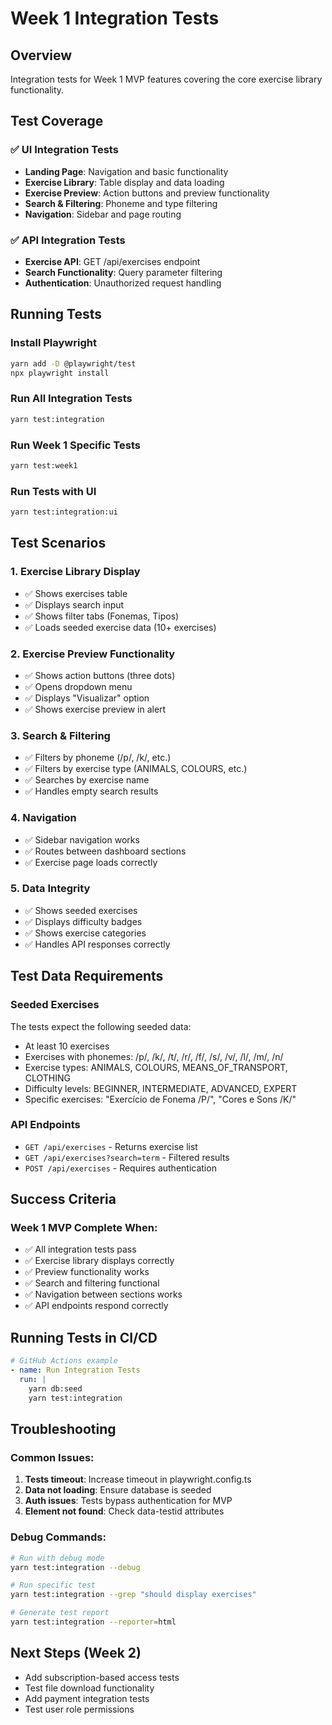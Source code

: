# Week 1 Integration Tests

## Overview
Integration tests for Week 1 MVP features covering the core exercise library functionality.

## Test Coverage

### ✅ UI Integration Tests
- **Landing Page**: Navigation and basic functionality
- **Exercise Library**: Table display and data loading
- **Exercise Preview**: Action buttons and preview functionality
- **Search & Filtering**: Phoneme and type filtering
- **Navigation**: Sidebar and page routing

### ✅ API Integration Tests
- **Exercise API**: GET /api/exercises endpoint
- **Search Functionality**: Query parameter filtering
- **Authentication**: Unauthorized request handling

## Running Tests

### Install Playwright
```bash
yarn add -D @playwright/test
npx playwright install
```

### Run All Integration Tests
```bash
yarn test:integration
```

### Run Week 1 Specific Tests
```bash
yarn test:week1
```

### Run Tests with UI
```bash
yarn test:integration:ui
```

## Test Scenarios

### 1. Exercise Library Display
- ✅ Shows exercises table
- ✅ Displays search input
- ✅ Shows filter tabs (Fonemas, Tipos)
- ✅ Loads seeded exercise data (10+ exercises)

### 2. Exercise Preview Functionality
- ✅ Shows action buttons (three dots)
- ✅ Opens dropdown menu
- ✅ Displays "Visualizar" option
- ✅ Shows exercise preview in alert

### 3. Search & Filtering
- ✅ Filters by phoneme (/p/, /k/, etc.)
- ✅ Filters by exercise type (ANIMALS, COLOURS, etc.)
- ✅ Searches by exercise name
- ✅ Handles empty search results

### 4. Navigation
- ✅ Sidebar navigation works
- ✅ Routes between dashboard sections
- ✅ Exercise page loads correctly

### 5. Data Integrity
- ✅ Shows seeded exercises
- ✅ Displays difficulty badges
- ✅ Shows exercise categories
- ✅ Handles API responses correctly

## Test Data Requirements

### Seeded Exercises
The tests expect the following seeded data:
- At least 10 exercises
- Exercises with phonemes: /p/, /k/, /t/, /r/, /f/, /s/, /v/, /l/, /m/, /n/
- Exercise types: ANIMALS, COLOURS, MEANS_OF_TRANSPORT, CLOTHING
- Difficulty levels: BEGINNER, INTERMEDIATE, ADVANCED, EXPERT
- Specific exercises: "Exercício de Fonema /P/", "Cores e Sons /K/"

### API Endpoints
- `GET /api/exercises` - Returns exercise list
- `GET /api/exercises?search=term` - Filtered results
- `POST /api/exercises` - Requires authentication

## Success Criteria

### Week 1 MVP Complete When:
- ✅ All integration tests pass
- ✅ Exercise library displays correctly
- ✅ Preview functionality works
- ✅ Search and filtering functional
- ✅ Navigation between sections works
- ✅ API endpoints respond correctly

## Running Tests in CI/CD

```yaml
# GitHub Actions example
- name: Run Integration Tests
  run: |
    yarn db:seed
    yarn test:integration
```

## Troubleshooting

### Common Issues:
1. **Tests timeout**: Increase timeout in playwright.config.ts
2. **Data not loading**: Ensure database is seeded
3. **Auth issues**: Tests bypass authentication for MVP
4. **Element not found**: Check data-testid attributes

### Debug Commands:
```bash
# Run with debug mode
yarn test:integration --debug

# Run specific test
yarn test:integration --grep "should display exercises"

# Generate test report
yarn test:integration --reporter=html
```

## Next Steps (Week 2)
- Add subscription-based access tests
- Test file download functionality
- Add payment integration tests
- Test user role permissions
